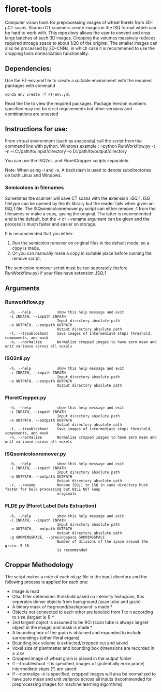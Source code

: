 # floret-tools
Computer vision tools for preprocessing images of wheat florets from 3D-μCT scans. 
Scanco CT scanners create images in the ISQ format which can be hard to work with. 
This repository allows the user to convert and crop large batches of such 3D images. 
Cropping the volumes massively reduces required stroage space to about 1/20 of the original. 
The smaller images can also be processed by 3D-CNNs, in which case it is recommened to use the cropping tools normalization functionality.  

## Dependencies:

Use the FT-env.yml file to create a suitable environment with the required packages with command 
```
conda env create -f FT-env.yml
```
Read the file to view the required packages. 
Package Version numbers specified may not be strict requirements but other versions and combinations are untested 


## Instructions for use:  
From virtual environment (such as anaconda) call the script from the command line with python. 
Windows example : >python RunWorkflow.py -t -n -i C:/path/to/input/directory -o D:/path/to/output/directory 

You can use the ISQ2nii, and FloretCropper scripts separately. 

Note: When using -i and -o, A backslash is used to denote subdirectories on both Linux and Windows. 

### Semicolons in filenames
Sometimes the scanner will save CT scans with the extension .ISQ;1. 
ISQ filetype can be opened by the itk library but the reader fails when given an ISQ;1 file. 
The ISQsemicolonremover.py script can either remove ;1 from the filenames or make a copy, saving the original. 
The latter is recommended and is the default, but the -r or --rename argumant can be given and the process is much faster and easier on storage. 

It is recommended that you either: 
1) Run the semicolon remover on original files in the default mode, so a copy is made. 
2) Or you can manually make a copy in suitable place before running the remove script. 
 
The semicolon remover script must be run seperately (before RunWorkflow.py) if your files have extension .ISQ;1 


## Arguments 
 
### Runworkflow.py
```
  -h, --help            show this help message and exit
  -i INPATH, --inpath INPATH
                        Input directory absolute path
  -o OUTPATH, --outpath OUTPATH
                        Output directory absolute path
  -t, --troubleshoot    Save images of intermediate steps threshold, components, and mask
  -n, --normalize       Normalize cropped images to have zero mean and unit variance across all voxels
```
### ISQ2nii.py
```
  -h, --help            show this help message and exit
  -i INPATH, --inpath INPATH
                        Input directory absolute path
  -o OUTPATH, --outpath OUTPATH
                        Output directory absolute path
```
### FloretCropper.py
```
  -h, --help            show this help message and exit
  -i INPATH, --inpath INPATH
                        Input directory absolute path
  -o OUTPATH, --outpath OUTPATH
                        Output directory absolute path
  -t, --troubleshoot    Save images of intermediate steps threshold, components, and mask
  -n, --normalize       Normalize cropped images to have zero mean and unit variance across all voxels
```
### ISQsemicolonremover.py
```
  -h, --help            show this help message and exit
  -i INPATH, --inpath INPATH
                        Input directory absolute path
  -o OUTPATH, --outpath OUTPATH
                        Output directory absolute path
  -r, --rename          Rename ISQ;1 to ISQ in same directory Much faster for bulk processing but WILL NOT keep
                        originals
```
### FLDE.py (Floret Label Data Extraction)
```
  -h, --help            show this help message and exit
  -i INPATH, --inpath INPATH
                        Input directory absolute path
  -o OUTPATH, --outpath OUTPATH
                        Output directory absolute path
  -g GROWINGSPACE, --growingspace GROWINGSPACE
                        Number of dilaions of the space around the grain. 5-10
                        is recommended
```

## Cropper Methodology  
The script makes a note of each nii.gz file in the input directory and the following process is applied for each one: 
- Image is read 
- Otsu filter determines threshold based on intensity histogram, this seperates dense objects from background (scan tube and grain) 
- A binary mask of forground/background is made * 
- Objects not connected to each other are labelled from 1 to n according to size (largest is 1) * 
- 2nd largest object is assumed to be ROI (scan tube is always largest object in the image) and mask is made * 
- A bounding box of the grain is obtained and expanded to include surroundings (other floral organs) 
- Bounding box volume is extracted/cropped out and saved 
- Voxel size of plantmatter and bounding box dimensions are recorded in a .csv 
- Cropped image of wheat grain is placed in the output folder 
- If --troubleshoot -t is specified, images of (potentially error prone) intermediate steps (*) are saved
- If --normalize -n is specified, cropped images will also be normalized to have zero mean and unit variance across all inputs
	(recommended for preprocessing images for machine learning algorithms)






